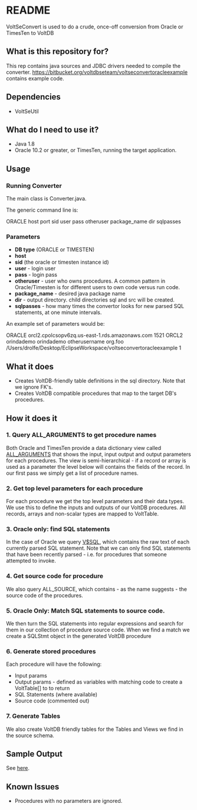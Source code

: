 # README #

VoltSeConvert is used to do a crude, once-off conversion from Oracle or TimesTen to VoltDB

## What is this repository for? ##

This rep contains java sources and JDBC drivers needed to compile the converter. https://bitbucket.org/voltdbseteam/voltseconvertoracleexample contains example code.

## Dependencies ##

* VoltSeUtil

## What do I need to use it? ##

* Java 1.8
* Oracle 10.2 or greater, or TimesTen, running the target application.

## Usage ##

### Running Converter ###

The main class is Converter.java. 

The generic command line is:

ORACLE host port sid user pass otheruser package_name dir sqlpasses


### Parameters ###

* **DB type** (ORACLE or TIMESTEN)
* **host** 
* **sid** (the oracle or timesten instance id)
* **user** - login user
* **pass** - login pass
* **otheruser** - user who owns procedures. A common pattern in Oracle/Timesten is for different users to own code versus run code.
* **package_name** - desired java package name
* **dir** - output directory. child directories sql and src will be created.
* **sqlpasses** - how many times the convertor looks for new parsed SQL statements, at one minute intervals.


An example set of parameters would be:

ORACLE 
orcl2.cpolcsopv6zq.us-east-1.rds.amazonaws.com
1521 
ORCL2 
orindademo
orindademo
otherusername 
org.foo 
/Users/drolfe/Desktop/EclipseWorkspace/voltseconvertoracleexample
1

## What it does ##

* Creates VoltDB-friendly table definitions in the sql directory. Note that we ignore FK's.
* Creates VoltDB compatible procedures that map to the target DB's procedures.

## How it does it ##

### 1. Query ALL_ARGUMENTS to get procedure names ###

Both Oracle and TimesTen provide  a data dictionary view called [ALL_ARGUMENTS](https://docs.oracle.com/cd/B28359_01/server.111/b28320/statviews_1014.htm#REFRN20015) that shows the input, input output and output parameters for each procedures. The view is semi-hierarchical - if a record or array is used as a parameter the level below will contains the fields of the record. In our first pass we simply get a list of procedure names. 

### 2. Get top level parameters for each procedure ###

For each procedure we get the top level parameters and their data types. We use this to define the inputs and outputs of our VoltDB procedures. All records, arrays and non-scalar types are mapped to VoltTable. 

### 3. Oracle only: find SQL statements ###

In the case of Oracle we query [V$SQL](https://docs.oracle.com/database/121/REFRN/GUID-2B9340D7-4AA8-4894-94C0-D5990F67BE75.htm#REFRN30246), which contains the raw text of each currently parsed SQL statement. Note that we can only find SQL statements that have been recently parsed - i.e. for procedures that someone attempted to invoke.

### 4. Get source code for procedure ###

We also query ALL_SOURCE, which contains - as the name suggests - the source code of the procedures.

### 5. Oracle Only: Match SQL statements to source code.

We then turn the SQL statements into regular expressions and search for them in our collection of procedure source code. When we find a match we create a SQLStmt object in the generated VoltDB procedure

### 6. Generate stored procedures

Each procedure will have the following:

* Input params
* Output params - defined as variables with matching code to create a VoltTable[] to to return
* SQL Statements (where available)
* Source code (commented out)

### 7. Generate Tables ###

We also create VoltDB friendly tables for the Tables and Views we find in the source schema.

## Sample Output ##

See [here](https://bitbucket.org/voltdbseteam/voltseconvertoracleexample).

## Known Issues ##

* Procedures with no parameters are ignored.